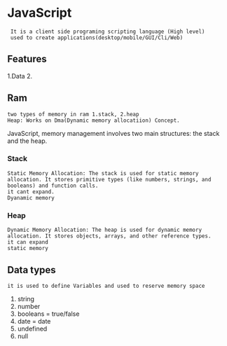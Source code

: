 # JavaScript 
     It is a client side programing scripting language (High level)
     used to create applications(desktop/mobile/GUI/Cli/Web)

## Features
1.Data
2. 

## Ram 
    two types of memory in ram 1.stack, 2.heap
    Heap: Works on Dma(Dynamic memory allocatiion) Concept.
JavaScript, memory management involves two main structures: the stack and the heap.
### Stack
    Static Memory Allocation: The stack is used for static memory allocation. It stores primitive types (like numbers, strings, and booleans) and function calls.
    it cant expand.
    Dyanamic memory
### Heap
    Dynamic Memory Allocation: The heap is used for dynamic memory allocation. It stores objects, arrays, and other reference types.
    it can expand
    static memory

## Data types
    it is used to define Variables and used to reserve memory space
1. string
2. number
3. booleans = true/false
4. date = date
5. undefined 
6. null
